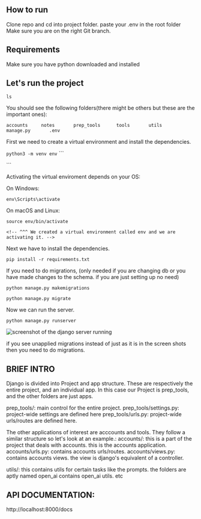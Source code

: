 ## How to run

Clone repo and cd into project folder.
paste your .env in the root folder
Make sure you are on the right Git branch. 

## Requirements
Make sure you have python downloaded and installed


## Let's run the project

```ls```

You should see the following folders(there might be others but these are the important ones):

```accounts     notes       prep_tools      tools       utils       manage.py       .env ```

First we need to create a virtual environment and install the dependencies. 

```python3 -m venv env``` ```

<!-- Create the virtual environment. -->```

Activating the virtual enviroment depends on your OS:

On Windows:

```env\Scripts\activate```

On macOS and Linux:

```source env/bin/activate``` 

```<!-- ^^^ We created a virtual environment called env and we are activating it. -->```

Next we have to install the dependencies.

```pip install -r requirements.txt```


If you need to do migrations, (only needed if you are changing db or you have made changes to the schema. if you are just setting up no need)

```python manage.py makemigrations```

```python manage.py migrate```



Now we can run the server.

```python manage.py runserver```


![screenshot of the django server running](utils/read_me/Screenshot_runserver.png)

if you see unapplied migrations instead of just as it is in the screen shots then you need to do migrations.

## BRIEF INTRO
Django is divided into Project and app structure. These are respectively the entire project, and an individual app. In this case our Project is prep_tools, and the other folders are just apps.

prep_tools/:
    main control for the entire project. 
prep_tools/settings.py:
    project-wide settings are defined here
prep_tools/urls.py:
    project-wide urls/routes are defined here.

The other applications of interest are acccounts and tools. They follow a similar structure so let's look at an example.:
accounts/:
    this is a part of the project that deals with accounts. this is the accounts application.
accounts/urls.py:
    contains accounts urls/routes.
accounts/views.py:
    contains accounts views. the view is django's equivalent of a controller.

utils/:
    this contains utils for certain tasks like the prompts. the folders are aptly named open_ai contains open_ai utils. etc

## API DOCUMENTATION:

http://localhost:8000/docs